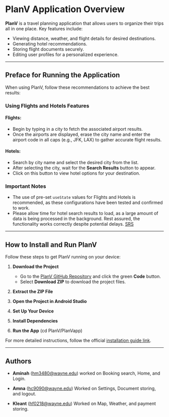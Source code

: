# PlanV Application Overview

**PlanV** is a travel planning application that allows users to organize their trips all in one place. Key features include:

- Viewing distance, weather, and flight details for desired destinations.
- Generating hotel recommendations.
- Storing flight documents securely.
- Editing user profiles for a personalized experience.

---

## Preface for Running the Application

When using PlanV, follow these recommendations to achieve the best results:

### Using Flights and Hotels Features

#### Flights:
- Begin by typing in a city to fetch the associated airport results.
- Once the airports are displayed, erase the city name and enter the airport code in all caps (e.g., JFK, LAX) to gather accurate flight results.

#### Hotels:
- Search by city name and select the desired city from the list.
- After selecting the city, wait for the **Search Results** button to appear.
- Click on this button to view hotel options for your destination.

### Important Notes
- The use of pre-set `useState` values for Flights and Hotels is recommended, as these configurations have been tested and confirmed to work.
- Please allow time for hotel search results to load, as a large amount of data is being processed in the background. Rest assured, the functionality works correctly despite potential delays.
[SRS](https://github.com/WSU-4110/PlanV/blob/main/SRS.pdf)
---

## How to Install and Run PlanV

Follow these steps to get PlanV running on your device:

1. **Download the Project**
   - Go to the [PlanV GitHub Repository](https://github.com/WSU-4110/PlanV/) and click the green **Code** button.
   - Select **Download ZIP** to download the project files.

2. **Extract the ZIP File**

3. **Open the Project in Android Studio**

4. **Set Up Your Device**

5. **Install Dependencies**

6. **Run the App** (cd PlanV/PlanVapp)

For more detailed instructions, follow the official [installation guide link](https://github.com/WSU-4110/PlanV/blob/main/INSTALLATION.md).

---

## Authors

- **Aminah** (hm3480@wayne.edu)
worked on Booking search, Home, and Login.

- **Amna** (hc9090@wayne.edu)
Worked on Settings, Document storing, and logout.

- **Kleant** (hf0218@wayne.edu)
Worked on Map, Weather, and payment storing.

